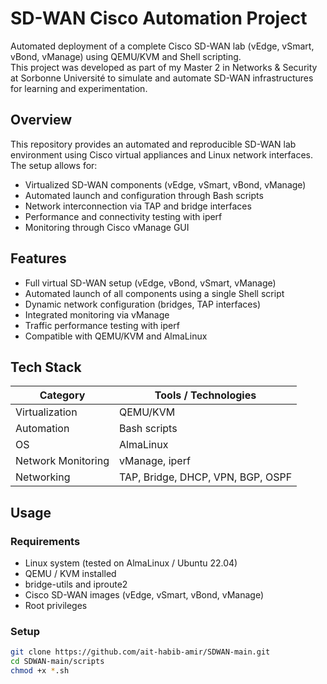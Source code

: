 
# SD-WAN Cisco Automation Project

Automated deployment of a complete Cisco SD-WAN lab (vEdge, vSmart, vBond, vManage) using QEMU/KVM and Shell scripting.  
This project was developed as part of my Master 2 in Networks & Security at Sorbonne Université to simulate and automate SD-WAN infrastructures for learning and experimentation.

## Overview

This repository provides an automated and reproducible SD-WAN lab environment using Cisco virtual appliances and Linux network interfaces.  
The setup allows for:
- Virtualized SD-WAN components (vEdge, vSmart, vBond, vManage)
- Automated launch and configuration through Bash scripts
- Network interconnection via TAP and bridge interfaces
- Performance and connectivity testing with iperf
- Monitoring through Cisco vManage GUI


## Features

- Full virtual SD-WAN setup (vEdge, vBond, vSmart, vManage)
- Automated launch of all components using a single Shell script
- Dynamic network configuration (bridges, TAP interfaces)
- Integrated monitoring via vManage
- Traffic performance testing with iperf
- Compatible with QEMU/KVM and AlmaLinux

## Tech Stack

| Category | Tools / Technologies |
|-----------|----------------------|
| Virtualization | QEMU/KVM |
| Automation | Bash scripts |
| OS | AlmaLinux |
| Network Monitoring | vManage, iperf |
| Networking | TAP, Bridge, DHCP, VPN, BGP, OSPF |



## Usage

### Requirements
- Linux system (tested on AlmaLinux / Ubuntu 22.04)
- QEMU / KVM installed
- bridge-utils and iproute2
- Cisco SD-WAN images (vEdge, vSmart, vBond, vManage)
- Root privileges

### Setup
```bash
git clone https://github.com/ait-habib-amir/SDWAN-main.git
cd SDWAN-main/scripts
chmod +x *.sh

